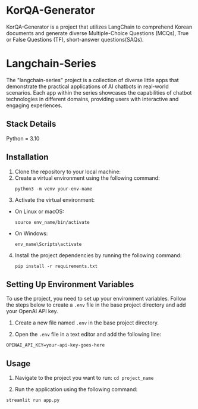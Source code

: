 # KorQA-Generator

KorQA-Generator is a project that utilizes LangChain to comprehend Korean documents and generate diverse Multiple-Choice Questions (MCQs), True or False Questions (TF), short-answer questions(SAQs).

# Langchain-Series

The "langchain-series" project is a collection of diverse little apps that demonstrate the practical applications of AI chatbots in real-world scenarios. Each app within the series showcases the capabilities of chatbot technologies in different domains, providing users with interactive and engaging experiences.

## Stack Details

Python = 3.10

## Installation

1. Clone the repository to your local machine:
2. Create a virtual environment using the following command:
    ```
    python3 -m venv your-env-name
    ```
3. Activate the virtual environment:
- On Linux or macOS:
  ```
  source env_name/bin/activate
  ```
- On Windows:
  ```
  env_name\Scripts\activate
  ```

4. Install the project dependencies by running the following command:
    ```
    pip install -r requirements.txt
    ```

## Setting Up Environment Variables

To use the project, you need to set up your environment variables. Follow the steps below to create a `.env` file in the base project directory and add your OpenAI API key.

1. Create a new file named `.env` in the base project directory.

2. Open the `.env` file in a text editor and add the following line:
```
OPENAI_API_KEY=your-api-key-goes-here
```
## Usage

1. Navigate to the project you want to run: `cd project_name`

2. Run the application using the following command:
  ```
  streamlit run app.py
  ```
